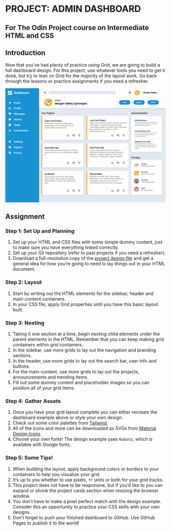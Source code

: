 # PROJECT: ADMIN DASHBOARD
## For The Odin Project course on Intermediate HTML and CSS

## Introduction
Now that you’ve had plenty of practice using Grid, we are going to build a full dashboard design. For this project, use whatever tools you need to get it done, but try to lean on Grid for the majority of the layout work. Go back through the lessons or practice assignments if you need a refresher.

![Project Layout Image](/assets/dashboard-project.png)

## Assignment

### Step 1: Set Up and Planning
1. Set up your HTML and CSS files with some simple dummy content, just to make sure you have everything linked correctly.
2. Set up your Git repository (refer to past projects if you need a refresher).
3. Download a full-resolution copy of the [project design file](https://cdn.statically.io/gh/TheOdinProject/curriculum/main/html_css/grid-lessons/project-dashboard/dashboard-project.png) and get a general idea for how you’re going to need to lay things out in your HTML document.

### Step 2: Layout
1. Start by writing out the HTML elements for the sidebar, header and main-content containers.
2. In your CSS file, apply Grid properties until you have this basic layout built.

### Step 3: Nesting
1. Taking it one section at a time, begin nesting child elements under the parent elements in the HTML. Remember that you can keep making grid containers within grid containers.
2. In the sidebar, use more grids to lay out the navigation and branding sections.
3. In the header, use more grids to lay out the search bar, user info and buttons.
4. For the main-content, use more grids to lay out the projects, announcements and trending items.
5. Fill out some dummy content and placeholder images so you can position all of your grid items.

### Step 4: Gather Assets
1. Once you have your grid layout complete you can either recreate the dashboard example above or style your own design.
2. Check out some color palettes from [Tailwind](https://tailwindcss.com/docs/customizing-colors).
3. All of the icons and more can be downloaded as SVGs from [Material Design Icons](https://materialdesignicons.com/).
4. Choose your own fonts! The design example uses `Roboto`, which is available with Google fonts.

### Step 5: Some Tips!
1. When building the layout, apply background colors or borders to your containers to help you visualize your grid
2. It’s up to you whether to use pixels, `fr` units or both for your grid tracks.
3. This project does not have to be responsive, but if you’d like to you can expand or shrink the project cards section when resizing the browser window.
4. You don’t have to make a pixel perfect match with the design example. Consider this an opportunity to practice your CSS skills with your own designs.
5. Don’t forget to push your finished dashboard to GitHub. Use GitHub Pages to publish it to the world!